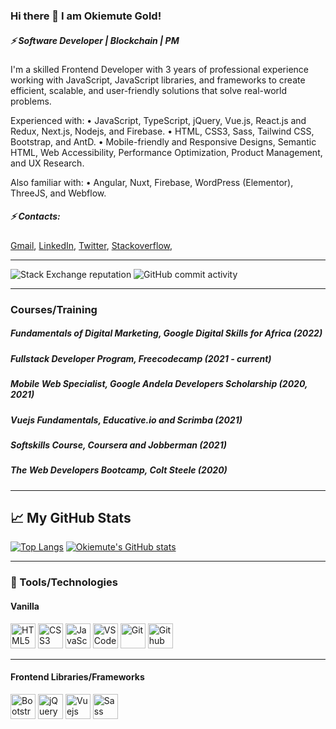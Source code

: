 ### Hi there 👋 I am Okiemute Gold!
##### ⚡ Software Developer | Blockchain | PM

I'm a skilled Frontend Developer with 3 years of professional experience working with JavaScript, JavaScript libraries, and frameworks to create efficient, scalable, and user-friendly solutions that solve real-world problems.

Experienced with:
• JavaScript, TypeScript, jQuery, Vue.js, React.js and Redux, Next.js, Nodejs, and Firebase.
• HTML, CSS3, Sass, Tailwind CSS, Bootstrap, and AntD.
• Mobile-friendly and Responsive Designs, Semantic HTML, Web Accessibility, Performance Optimization, Product Management, and UX Research.

Also familiar with:
• Angular, Nuxt, Firebase, WordPress (Elementor), ThreeJS, and Webflow.


##### ⚡ Contacts:
<a href="mailto:goldokiemute@gmail.com">Gmail</a>, <a href="https://www.linkedin.com/in/okiemute-gold">LinkedIn</a>, <a href="https://twitter.com/okiemute_gold">Twitter</a>, <a href="https://stackoverflow.com/users/14235396/okiemute-gold">Stackoverflow</a>,

-------
![Stack Exchange reputation](https://img.shields.io/stackexchange/stackoverflow/r/14235396)
![GitHub commit activity](https://img.shields.io/github/commit-activity/w/OkiemuteGold/OkiemuteGold)

-------
### Courses/Training
<!-- ##### Zuri Backend Training - Nodejs (current) -->
##### Fundamentals of Digital Marketing, Google Digital Skills for Africa (2022)
##### Fullstack Developer Program, Freecodecamp (2021 - current)
##### Mobile Web Specialist, Google Andela Developers Scholarship (2020, 2021)
##### Vuejs Fundamentals, Educative.io and Scrimba (2021)
##### Softskills Course, Coursera and Jobberman (2021)
##### The Web Developers Bootcamp, Colt Steele (2020)

-------
## &#x1f4c8; My GitHub Stats

[![Top Langs](https://github-readme-stats.vercel.app/api/top-langs/?username=OkiemuteGold&hide=java,html,css&theme=radical)](https://github.com/anuraghazra/github-readme-stats)   [![Okiemute's GitHub stats](https://github-readme-stats.vercel.app/api?username=OkiemuteGold&theme=radical)](https://github.com/anuraghazra/github-readme-stats)

-------
### 🧰 Tools/Technologies
#### Vanilla
<img src="https://cdn.worldvectorlogo.com/logos/html5.svg" alt="HTML5" width="40" height="40" title="HTML5">   <img src="https://cdn.worldvectorlogo.com/logos/css-5.svg" alt="CSS3" width="40" height="40" title="CSS3">   <img src="https://cdn.worldvectorlogo.com/logos/logo-javascript.svg" alt="JavaScript" width="40" height="40" title="JavaScript">   <img src="https://cdn.worldvectorlogo.com/logos/visual-studio-code-1.svg" alt="VS Code" width="40" height="40" title="VS Code">   <img src="https://cdn.worldvectorlogo.com/logos/git-icon.svg" alt="Git" width="40" height="40" title="Git">   <img src="https://cdn.worldvectorlogo.com/logos/github-icon-1.svg" alt="Github" width="40" height="40" title="Github">

-------
#### Frontend Libraries/Frameworks
<img src="https://cdn.worldvectorlogo.com/logos/bootstrap-4.svg" alt="Bootstrap" width="40" height="40" title="Bootstrap">   <!-- <img src="https://cdn.worldvectorlogo.com/logos/tailwind-css-2.svg" alt="Tailwind CSS" width="40" height="40" title="Tailwind CSS"> -->    <img src="https://cdn.worldvectorlogo.com/logos/jquery.svg" alt="jQuery" width="40" height="40" title="jQuery">   <img src="https://cdn.worldvectorlogo.com/logos/vue-js-1.svg" alt="Vuejs" width="40" height="40" title="Vuejs">   <img src="https://cdn.worldvectorlogo.com/logos/sass-1.svg" alt="Sass" width="40" height="40" title="Sass">

<!-- #### Backend -->
<!-- <img src="https://cdn.worldvectorlogo.com/logos/nodejs.svg" alt="Nodejs" width="40" height="40" title="Nodejs"> -->
<!-- <img src="https://cdn.worldvectorlogo.com/logos/express-109.svg" alt="Expressjs" width="40" height="40" title="Expressjs"> -->
<!-- <img src="https://cdn.worldvectorlogo.com/logos/mongodb.svg" alt="MongoDB" width="40" height="40" title="MongoDB"> -->

<!--
**OkiemuteGold/OkiemuteGold** is a ✨ _special_ ✨ repository because its `README.md` (this file) appears on your GitHub profile.

Here are some ideas to get you started:

- 🔭 I’m currently working on ...
- 🌱 I’m currently learning ...
- 👯 I’m looking to collaborate on ...
- 🤔 I’m looking for help with ...
- 💬 Ask me about ...
- 📫 How to reach me: ...
- 😄 Pronouns: ...
- ⚡ Fun fact: ...
-->
